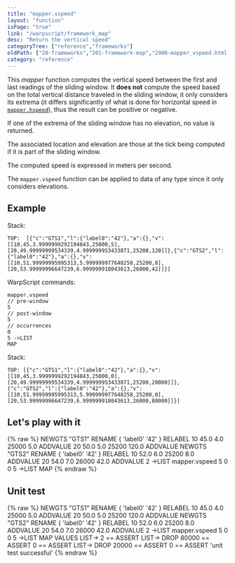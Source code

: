 ```yaml
---
title: "mapper.vspeed"
layout: "function"
isPage: "true"
link: "/warpscript/framework_map"
desc: "Return the vertical speed"
categoryTree: ["reference","frameworks"]
oldPath: ["20-frameworks","201-framework-map","2900-mapper_vspeed.html.md"]
category: "reference"
---
```

 

This *mapper* function computes the vertical speed between the first and last readings of the sliding window. It **does not** compute the speed based on the total vertical distance traveled in the sliding window, it only considers its extrema (it differs significantly of what is done for horizontal speed in [`mapper.hspeed`](mapper.hspeed)), thus the result can be positive or negative.

If one of the extrema of the sliding window has no elevation, no value is returned.

The associated location and elevation are those at the tick being computed if it is part of the sliding window.

The computed speed is expressed in meters per second.

The `mapper.vspeed` function can be applied to data of any type since it only considers elevations.

## Example ##

Stack:

    TOP:  [{"c":"GTS1","l":{"label0":"42"},"a":{},"v":[[10,45,3.9999999292194843,25000,5],[20,49.99999999534339,4.999999953433871,25200,120]]},{"c":"GTS2","l":{"label0":"42"},"a":{},"v":[[10,51.99999995995313,5.999999977648258,25200,8],[20,53.99999996647239,6.999999918043613,26000,42]]}]

WarpScript commands:

    mapper.vspeed
    // pre-window
    5
    // post-window
    5
    // occurrences
    0
    5 ->LIST
    MAP

Stack: 

    TOP: [{"c":"GTS1","l":{"label0":"42"},"a":{},"v":[[10,45,3.9999999292194843,25000,0],[20,49.99999999534339,4.999999953433871,25200,20000]]},{"c":"GTS2","l":{"label0":"42"},"a":{},"v":[[10,51.99999995995313,5.999999977648258,25200,0],[20,53.99999996647239,6.999999918043613,26000,80000]]}]

## Let's play with it ##

{% raw %}
<warp10-warpscript-widget>NEWGTS "GTS1" RENAME 
{ 'label0' '42' } RELABEL
10 45.0 4.0 25000 5.0 ADDVALUE
20 50.0 5.0 25200 120.0 ADDVALUE 
NEWGTS "GTS2" RENAME 
{ 'label0' '42' } RELABEL
10 52.0 6.0 25200 8.0 ADDVALUE
20 54.0 7.0 26000 42.0 ADDVALUE 
2 ->LIST 
mapper.vspeed 
5
0
0
5 ->LIST
MAP
</warp10-warpscript-widget>
{% endraw %}    


## Unit test ##

{% raw %}
<warp10-warpscript-widget>NEWGTS "GTS1" RENAME 
{ 'label0' '42' } RELABEL
10 45.0 4.0 25000 5.0 ADDVALUE
20 50.0 5.0 25200 120.0 ADDVALUE 
NEWGTS "GTS2" RENAME 
{ 'label0' '42' } RELABEL
10 52.0 6.0 25200 8.0 ADDVALUE
20 54.0 7.0 26000 42.0 ADDVALUE 
2 ->LIST 
mapper.vspeed 
5
0
0
5 ->LIST
MAP
VALUES LIST->
2 == ASSERT
LIST-> DROP
80000 == ASSERT
0 == ASSERT
LIST-> DROP
20000 == ASSERT
0 == ASSERT
'unit test successful'
</warp10-warpscript-widget>
{% endraw %}